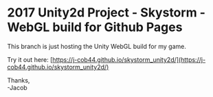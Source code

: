 # 2017 Unity2d Project - Skystorm - WebGL build for Github Pages

This branch is just hosting the Unity WebGL build for my game.

Try it out here: [https://j-cob44.github.io/skystorm_unity2d/](https://j-cob44.github.io/skystorm_unity2d/)

Thanks, <br />
-Jacob
